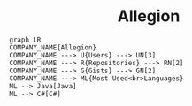 <h1 align="center">Allegion</h1>

```mermaid
graph LR
COMPANY_NAME{Allegion}
COMPANY_NAME ---> U{Users} ---> UN[3]
COMPANY_NAME ---> R{Repositories} ---> RN[2]
COMPANY_NAME ---> G{Gists} ---> GN[2]
COMPANY_NAME ---> ML{Most Used<br>Languages}
ML --> Java[Java]
ML --> C#[C#]
```

